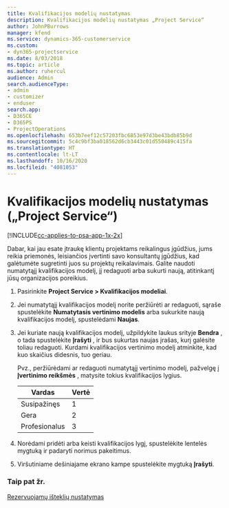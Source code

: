 ```yaml
---
title: Kvalifikacijos modelių nustatymas
description: Kvalifikacijos modelių nustatymas „Project Service“
author: JohnPBurrows
manager: kfend
ms.service: dynamics-365-customerservice
ms.custom:
- dyn365-projectservice
ms.date: 8/03/2018
ms.topic: article
ms.author: ruhercul
audience: Admin
search.audienceType:
- admin
- customizer
- enduser
search.app:
- D365CE
- D365PS
- ProjectOperations
ms.openlocfilehash: 653b7eef12c57203fbc6853e97d3be43bdb85b9d
ms.sourcegitcommit: 5c4c9bf3ba018562d6cb3443c01d550489c415fa
ms.translationtype: HT
ms.contentlocale: lt-LT
ms.lasthandoff: 10/16/2020
ms.locfileid: "4081053"
---
```

# <a name="set-up-proficiency-models-project-service"></a>Kvalifikacijos modelių nustatymas („Project Service“)

[!INCLUDE[cc-applies-to-psa-app-1x-2x](../includes/cc-applies-to-psa-app-1x-2x.md)]

Dabar, kai jau esate įtraukę klientų projektams reikalingus įgūdžius, jums reikia priemonės, leisiančios įvertinti savo konsultantų įgūdžius, kad galėtumėte sugretinti juos su projektų reikalavimais. Galite naudoti numatytąjį kvalifikacijos modelį, jį redaguoti arba sukurti naują, atitinkantį jūsų organizacijos poreikius.  
  
1.  Pasirinkite **Project Service > Kvalifikacijos modeliai**.  
  
2.  Jei numatytąjį kvalifikacijos modelį norite peržiūrėti ar redaguoti, sąraše spustelėkite **Numatytasis vertinimo modelis** arba sukurkite naują kvalifikacijos modelį, spustelėdami **Naujas**.  
  
3.  Jei kuriate naują kvalifikacijos modelį, užpildykite laukus srityje **Bendra** , o tada spustelėkite **Įrašyti** , ir bus sukurtas naujas įrašas, kurį galėsite toliau redaguoti. Kurdami kvalifikacijos vertinimo modelį atminkite, kad kuo skaičius didesnis, tuo geriau.  
  
     Pvz., peržiūrėdami ar redaguoti numatytąjį vertinimo modelį, pažvelgę į **Įvertinimo reikšmės** , matysite tokius kvalifikacijos lygius.  
  
    |Vardas|Vertė|  
    |----------|-----------|  
    |Susipažinęs|1|  
    |Gera|2|  
    |Profesionalus|3|  
  
4.  Norėdami pridėti arba keisti kvalifikacijos lygį, spustelėkite lentelės mygtuką ir padaryti norimus pakeitimus.  
  
5.  Viršutiniame dešiniajame ekrano kampe spustelėkite mygtuką **Įrašyti**.  
  
### <a name="see-also"></a>Taip pat žr.  
 [Rezervuojamų išteklių nustatymas](../psa/set-up-resources.md)
